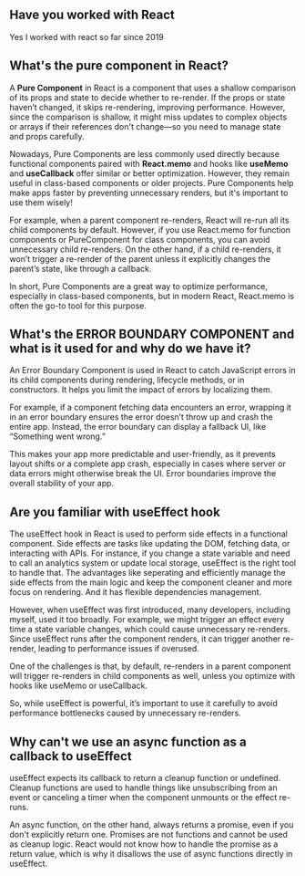 ## Have you worked with React

Yes I worked with react so far since 2019

## What's the pure component in React?

A **Pure Component** in React is a component that uses a shallow comparison of its props and state to decide whether to re-render. If the props or state haven’t changed, it skips re-rendering, improving performance. However, since the comparison is shallow, it might miss updates to complex objects or arrays if their references don't change—so you need to manage state and props carefully.

Nowadays, Pure Components are less commonly used directly because functional components paired with **React.memo** and hooks like **useMemo** and **useCallback** offer similar or better optimization. However, they remain useful in class-based components or older projects. Pure Components help make apps faster by preventing unnecessary renders, but it's important to use them wisely!

For example, when a parent component re-renders, React will re-run all its child components by default. However, if you use React.memo for function components or PureComponent for class components, you can avoid unnecessary child re-renders. On the other hand, if a child re-renders, it won’t trigger a re-render of the parent unless it explicitly changes the parent’s state, like through a callback.

In short, Pure Components are a great way to optimize performance, especially in class-based components, but in modern React, React.memo is often the go-to tool for this purpose.

## What's the ERROR BOUNDARY COMPONENT and what is it used for and why do we have it?

An Error Boundary Component is used in React to catch JavaScript errors in its child components during rendering, lifecycle methods, or in constructors. It helps you limit the impact of errors by localizing them.

For example, if a component fetching data encounters an error, wrapping it in an error boundary ensures the error doesn’t throw up and crash the entire app. Instead, the error boundary can display a fallback UI, like “Something went wrong.”

This makes your app more predictable and user-friendly, as it prevents layout shifts or a complete app crash, especially in cases where server or data errors might otherwise break the UI. Error boundaries improve the overall stability of your app.

## Are you familiar with useEffect hook

The useEffect hook in React is used to perform side effects in a functional component. Side effects are tasks like updating the DOM, fetching data, or interacting with APIs. For instance, if you change a state variable and need to call an analytics system or update local storage, useEffect is the right tool to handle that. The advantages like seperating and efficiently manage the side effects from the main logic and keep the component cleaner and more focus on rendering. And it has flexible dependencies management.

However, when useEffect was first introduced, many developers, including myself, used it too broadly. For example, we might trigger an effect every time a state variable changes, which could cause unnecessary re-renders. Since useEffect runs after the component renders, it can trigger another re-render, leading to performance issues if overused.

One of the challenges is that, by default, re-renders in a parent component will trigger re-renders in child components as well, unless you optimize with hooks like useMemo or useCallback.

So, while useEffect is powerful, it’s important to use it carefully to avoid performance bottlenecks caused by unnecessary re-renders.

## Why can't we use an async function as a callback to useEffect

useEffect expects its callback to return a cleanup function or undefined. Cleanup functions are used to handle things like unsubscribing from an event or canceling a timer when the component unmounts or the effect re-runs.

An async function, on the other hand, always returns a promise, even if you don't explicitly return one. Promises are not functions and cannot be used as cleanup logic. React would not know how to handle the promise as a return value, which is why it disallows the use of async functions directly in useEffect.
